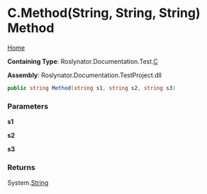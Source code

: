 <a name="_top"></a>

# C\.Method\(String, String, String\) Method

[Home](../../../../../README.md#_top)

**Containing Type**: Roslynator\.Documentation\.Test\.[C](../README.md#_top)

**Assembly**: Roslynator\.Documentation\.TestProject\.dll

```csharp
public string Method(string s1, string s2, string s3)
```

### Parameters

**s1**

**s2**

**s3**

### Returns

System\.[String](https://docs.microsoft.com/en-us/dotnet/api/system.string)

